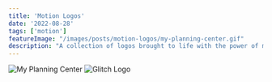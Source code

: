 ```yaml
---
title: 'Motion Logos'
date: '2022-08-28'
tags: ['motion']
featureImage: "/images/posts/motion-logos/my-planning-center.gif"
description: "A collection of logos brought to life with the power of motion"
---
```



![My Planning Center](/images/posts/motion-logos/my-planning-center.gif)
![Glitch Logo](/images/posts/motion-logos/glitch-logo.gif)